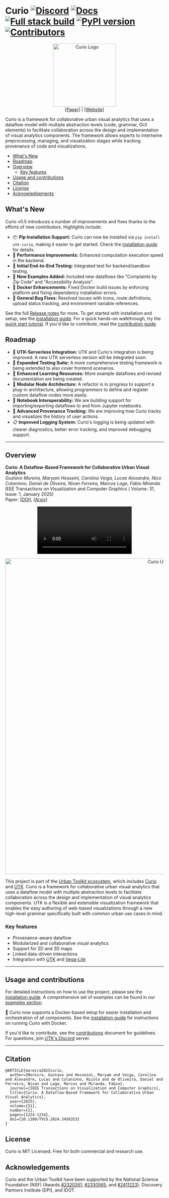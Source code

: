 # Curio [![Discord](https://img.shields.io/badge/Discord-738ADB)](https://discord.gg/vjpSMSJR8r) 	[![Docs](https://img.shields.io/badge/Documentation-brightgreen)](https://urban-toolkit.github.io/curio/) [![Full stack build](https://github.com/urban-toolkit/curio/actions/workflows/docker-compose.yml/badge.svg)](https://github.com/urban-toolkit/curio/actions/workflows/docker-compose.yml) [![PyPI version](https://img.shields.io/pypi/v/utk-curio)](https://pypi.org/project/utk-curio/) 	[![Contributors](https://img.shields.io/github/contributors/urban-toolkit/curio)](https://github.com/urban-toolkit/curio/graphs/contributors)


<div align="center">
  <img src="https://github.com/urban-toolkit/curio/blob/main/logo.png?raw=true" alt="Curio Logo" height="200"/></br>
  [<a href="https://arxiv.org/abs/2408.06139">Paper</a>] | [<a href="https://urbantk.org/curio">Website</a>]
</div>

Curio is a framework for collaborative urban visual analytics that uses a dataflow model with multiple abstraction levels (code, grammar, GUI elements) to facilitate collaboration across the design and implementation of visual analytics components. The framework allows experts to intertwine preprocessing, managing, and visualization stages while tracking provenance of code and visualizations.

- [What's New](#whats-new)
- [Roadmap](#roadmap)
- [Overview](#overview)
  - [Key features](#key-features)
- [Usage and contributions](#usage-and-contributions)
- [Citation](#citation)
- [License](#license)
- [Acknowledgements](#acknowledgements)

## What's New

Curio v0.5 introduces a number of improvements and fixes thanks to the efforts of new contributors. Highlights include:

- 📦 **Pip Installation Support:** Curio can now be installed via `pip install utk-curio`, making it easier to get started. Check the [installation guide](docs/getting-started/installation.md) for details.
- 🚀 **Performance Improvements:** Enhanced computation execution speed in the backend.
- 🧪 **Initial End-to-End Testing:** Integrated test for backend/sandbox testing.
- 🧭 **New Examples Added:** Included new dataflows like "Complaints by Zip Code" and "Accessibility Analysis".
- 🐳 **Docker Enhancements:** Fixed Docker build issues by enforcing platform and fixing dependency installation errors.
- 🧹 **General Bug Fixes:** Resolved issues with icons, route definitions, upload status tracking, and environment variable references.

See the full [Release notes](https://github.com/urban-toolkit/curio/releases) for more. To get started with installation and setup, see the [installation guide](docs/getting-started/installation.md). For a quick hands-on walkthrough, try the [quick start tutorial](docs/getting-started/quick_start.md). If you'd like to contribute, read the [contribution guide](docs/CONTRIBUTING.md).


## Roadmap

- 🔌 **UTK-Serverless Integration:** UTK and Curio's integration is being improved. A new UTK serverless version will be integrated soon.
- 🧪 **Expanded Testing Suite:** A more comprehensive testing framework is being extended to also cover frontend scenarios.
- 🧠 **Enhanced Learning Resources:** More example dataflows and revised documentation are being created.
- 🧩 **Modular Node Architecture:** A refactor is in progress to support a plug-in architecture, allowing programmers to define and register custom dataflow nodes more easily.
- 📓 **Notebook Interoperability:** We are building support for importing/exporting dataflows to and from Jupyter notebooks.
- 🧾 **Advanced Provenance Tracking:** We are improving how Curio tracks and visualizes the history of user actions.
- 📋 **Improved Logging System:** Curio's logging is being updated with clearer diagnostics, better error tracking, and improved debugging support.


---

## Overview

**Curio: A Dataflow-Based Framework for Collaborative Urban Visual Analytics**  
*Gustavo Moreira, Maryam Hosseini, Carolina Veiga, Lucas Alexandre, Nico Colaninno, Daniel de Oliveira, Nivan Ferreira, Marcos Lage, Fabio Miranda*  
IEEE Transactions on Visualization and Computer Graphics ( Volume: 31, Issue: 1, January 2025)  
Paper: [[DOI](https://doi.org/10.1109/TVCG.2024.3456353)], [[Arxiv](https://arxiv.org/abs/2408.06139)]

<div align="center">
  <video src="https://github.com/urban-toolkit/curio/assets/2387594/6d29bda8-5e94-4496-a4ae-fd55adff024f" />
</div>

<p align="center">
  <img src="https://github.com/urban-toolkit/curio/blob/main/banner.jpg?raw=true" alt="Curio Use Cases" width="1000"/>
</p>

This project is part of the [Urban Toolkit ecosystem](https://urbantk.org), which includes [Curio](https://github.com/urban-toolkit/curio/) and [UTK](https://github.com/urban-toolkit/utk). Curio is a framework for collaborative urban visual analytics that uses a dataflow model with multiple abstraction levels to facilitate collaboration across the design and implementation of visual analytics components. UTK is a flexible and extensible visualization framework that enables the easy authoring of web-based visualizations through a new high-level grammar specifically built with common urban use cases in mind. 


### Key features
- Provenance-aware dataflow
- Modularized and collaborative visual analytics
- Support for 2D and 3D maps
- Linked data-driven interactions  
- Integration with [UTK](https://urbantk.org) and [Vega-Lite](https://vega.github.io/vega-lite/)

---

## Usage and contributions
For detailed instructions on how to use the project, please see the [installation guide](docs/getting-started/installation.md). A comprehensive set of examples can be found in our [examples section](docs/examples/examples.md). 

🚀 Curio now supports a Docker-based setup for easier installation and orchestration of all components. See the [installation guide](docs/getting-started/installation.md) for instructions on running Curio with Docker.

If you'd like to contribute, see the [contributions](docs/CONTRIBUTING.md) document for guidelines. For questions, join [UTK's Discord](https://discord.gg/vjpSMSJR8r) server.

---

## Citation

```
@ARTICLE{moreira2025curio,
  author={Moreira, Gustavo and Hosseini, Maryam and Veiga, Carolina and Alexandre, Lucas and Colaninno, Nicola and de Oliveira, Daniel and Ferreira, Nivan and Lage, Marcos and Miranda, Fabio},
  journal={IEEE Transactions on Visualization and Computer Graphics}, 
  title={Curio: A Dataflow-Based Framework for Collaborative Urban Visual Analytics}, 
  year={2025},
  volume={31},
  number={1},
  pages={1224-1234},
  doi={10.1109/TVCG.2024.3456353}
}
```

## License
Curio is MIT Licensed. Free for both commercial and research use.


## Acknowledgements
Curio and the Urban Toolkit have been supported by the National Science Foundation (NSF) (Awards [#2320261](https://www.nsf.gov/awardsearch/showAward?AWD_ID=2320261), [#2330565](https://www.nsf.gov/awardsearch/showAward?AWD_ID=2330565), and [#2411223](https://www.nsf.gov/awardsearch/showAward?AWD_ID=2411223)), Discovery Partners Institute (DPI), and IDOT.
